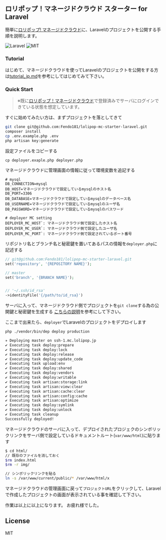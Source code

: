 ## ロリポップ！マネージドクラウド スターター for Laravel

簡単に[ロリポップ! マネージドクラウド](https://mc.lolipop.jp/)に、Laravelのプロジェクトを公開する手順を説明します。


![Laravel](https://img.shields.io/badge/Laravel-v5.7.19-ff7964.svg?style=flat)
![MIT](https://img.shields.io/npm/l/express.svg)

### Tutorial

はじめて、マネージドクラウドを使ってLaravelのプロジェクトを公開をする方は[tutorial_jp.md](https://github.com/Fendo181/lolipop-mc-starter-laravel/blob/master/docs/tutorial_jp.md)を参考にしてはじめてみて下さい。

### Quick Start

>※既に[ロリポップ！マネージドクラウド](https://mc.lolipop.jp/)で登録済みでサーバにログインできている状態を想定しています。

すぐに始めてみたい方は、まずプロジェクトを落としてきて

```sh
git clone git@github.com:Fendo181/lolipop-mc-starter-laravel.git
composer install
cp .env.example.php .env
php artisan key:generate
```

設定ファイルをコピーする
```
cp deployer.exaple.php deployer.php
```

マネージドクラウドに管理画面の情報に従って環境変数を追記する

```
# mysql
DB_CONNECTION=mysql
DB_HOST=マネージドクラウドで設定しているmysqlのホスト名
DB_PORT=3306
DB_DATABASE=マネージドクラウドで設定しているmysqlのデータベース名
DB_USERNAME=マネージドクラウドで設定しているmysqlのユーザ名
DB_PASSWORD=マネージドクラウドで設定しているmysqlのパスワード

# deployer MC setting
DEPLOYER_MC_HOST`: マネージドクラウド側で設定したホスト名
DEPLOYER_MC_USER`: マネージドクラウド側で設定したユーザ名
DEPLOYER_MC_PORT`: マネージドクラウド側で設定されているポート番号
```

リポジトリ名とブランチ名と秘密鍵を置いてあるパスの情報を`deployer.php`に記述する

```php
// git@github.com:Fendo181/lolipop-mc-starter-laravel.git
set('repository', '{REPOSITORY NAME}');

// master
set('branch', '{BRANCH NAME}');


// '~/.ssh/id_rsa'
->identityFile('{/path/to/id_rsa}')
```

サーバに入って、マネージドクラウド側でプロジェクトを`git clone`する為の公開鍵と秘密鍵を生成する
[こちらの説明](https://github.com/Fendo181/lolipop-mc-starter-laravel/blob/master/docs/starter_jp.md#%E3%83%9E%E3%83%8D%E3%83%BC%E3%82%B8%E3%83%89%E3%82%AF%E3%83%A9%E3%82%A6%E3%83%89%E3%81%AE%E3%82%B5%E3%83%BC%E3%83%90%E3%81%8B%E3%82%89guthub%E3%81%A8%E5%85%AC%E9%96%8B%E9%8D%B5%E8%AA%8D%E8%A8%BC%E3%82%92%E8%A1%8C%E3%81%86%E3%82%88%E3%81%86%E3%81%AB%E8%A8%AD%E5%AE%9A%E3%81%99%E3%82%8B)を参考にして下さい。

ここまで出来たら、`deployer`でLaravelのプロジェクトをデプロイします

```sh
php ./vendor/bin/dep deploy production

✈︎ Deploying master on ssh-1.mc.lolipop.jp
✔ Executing task deploy:prepare
✔ Executing task deploy:lock
✔ Executing task deploy:release
✔ Executing task deploy:update_code
✔ Executing task upload:env
✔ Executing task deploy:shared
✔ Executing task deploy:vendors
✔ Executing task deploy:writable
✔ Executing task artisan:storage:link
✔ Executing task artisan:view:clear
✔ Executing task artisan:cache:clear
✔ Executing task artisan:config:cache
✔ Executing task artisan:optimize
✔ Executing task deploy:symlink
✔ Executing task deploy:unlock
✔ Executing task cleanup
Successfully deployed!
```

マネージドクラウドのサーバに入って、デプロイされたプロジェクのシンボリックリンクをサーバ側で設定しているドキュメントルート(`var/www/html`)に貼ります

```sh
$ cd html/
// 既存のファイルを消しておく
$rm index.html
$rm -r img/

// シンボリックリンクを貼る
ln -s /var/www/current/public/* /var/www/html/x
```

マネージドクラウドの管理画面に戻って`プロジェクトURL`をクリックして、Laravelで作成したプロジェクトの画面が表示されている事を確認して下さい。

作業は以上に以上になります。
お疲れ様でした。

## License
MIT

